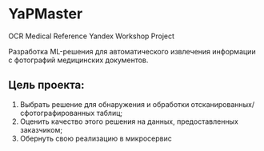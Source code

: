 # YaPMaster

OCR Medical Reference Yandex Workshop Project

Разработка ML-решения для автоматического извлечения информации с фотографий медицинских документов.

## Цель проекта:
1. Выбрать решение для обнаружения и обработки отсканированных/сфотографированных таблиц;
2. Оценить качество этого решения на данных, предоставленных заказчиком;
3. Обернуть свою реализацию в микросервис
